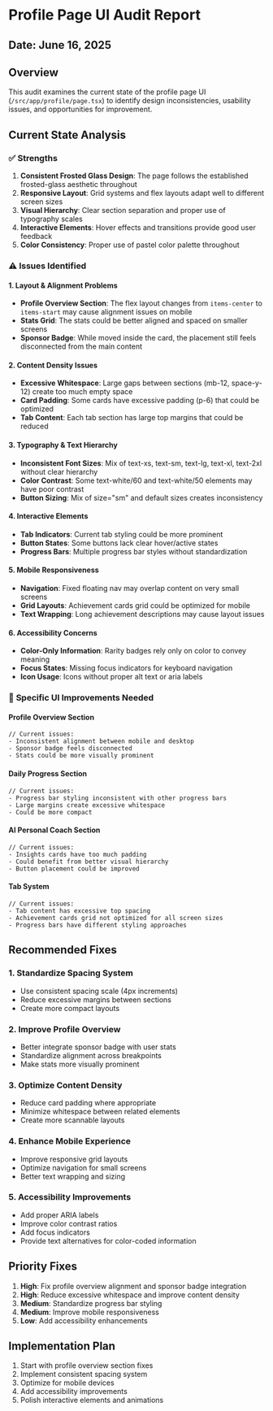 # Profile Page UI Audit Report

## Date: June 16, 2025

## Overview
This audit examines the current state of the profile page UI (`/src/app/profile/page.tsx`) to identify design inconsistencies, usability issues, and opportunities for improvement.

## Current State Analysis

### ✅ **Strengths**
1. **Consistent Frosted Glass Design**: The page follows the established frosted-glass aesthetic throughout
2. **Responsive Layout**: Grid systems and flex layouts adapt well to different screen sizes
3. **Visual Hierarchy**: Clear section separation and proper use of typography scales
4. **Interactive Elements**: Hover effects and transitions provide good user feedback
5. **Color Consistency**: Proper use of pastel color palette throughout

### ⚠️ **Issues Identified**

#### 1. **Layout & Alignment Problems**
- **Profile Overview Section**: The flex layout changes from `items-center` to `items-start` may cause alignment issues on mobile
- **Stats Grid**: The stats could be better aligned and spaced on smaller screens
- **Sponsor Badge**: While moved inside the card, the placement still feels disconnected from the main content

#### 2. **Content Density Issues**
- **Excessive Whitespace**: Large gaps between sections (mb-12, space-y-12) create too much empty space
- **Card Padding**: Some cards have excessive padding (p-6) that could be optimized
- **Tab Content**: Each tab section has large top margins that could be reduced

#### 3. **Typography & Text Hierarchy**
- **Inconsistent Font Sizes**: Mix of text-xs, text-sm, text-lg, text-xl, text-2xl without clear hierarchy
- **Color Contrast**: Some text-white/60 and text-white/50 elements may have poor contrast
- **Button Sizing**: Mix of size="sm" and default sizes creates inconsistency

#### 4. **Interactive Elements**
- **Tab Indicators**: Current tab styling could be more prominent
- **Button States**: Some buttons lack clear hover/active states
- **Progress Bars**: Multiple progress bar styles without standardization

#### 5. **Mobile Responsiveness**
- **Navigation**: Fixed floating nav may overlap content on very small screens
- **Grid Layouts**: Achievement cards grid could be optimized for mobile
- **Text Wrapping**: Long achievement descriptions may cause layout issues

#### 6. **Accessibility Concerns**
- **Color-Only Information**: Rarity badges rely only on color to convey meaning
- **Focus States**: Missing focus indicators for keyboard navigation
- **Icon Usage**: Icons without proper alt text or aria labels

### 🎯 **Specific UI Improvements Needed**

#### Profile Overview Section
```tsx
// Current issues:
- Inconsistent alignment between mobile and desktop
- Sponsor badge feels disconnected
- Stats could be more visually prominent
```

#### Daily Progress Section
```tsx
// Current issues:
- Progress bar styling inconsistent with other progress bars
- Large margins create excessive whitespace
- Could be more compact
```

#### AI Personal Coach Section
```tsx
// Current issues:
- Insights cards have too much padding
- Could benefit from better visual hierarchy
- Button placement could be improved
```

#### Tab System
```tsx
// Current issues:
- Tab content has excessive top spacing
- Achievement cards grid not optimized for all screen sizes
- Progress bars have different styling approaches
```

## Recommended Fixes

### 1. **Standardize Spacing System**
- Use consistent spacing scale (4px increments)
- Reduce excessive margins between sections
- Create more compact layouts

### 2. **Improve Profile Overview**
- Better integrate sponsor badge with user stats
- Standardize alignment across breakpoints
- Make stats more visually prominent

### 3. **Optimize Content Density**
- Reduce card padding where appropriate
- Minimize whitespace between related elements
- Create more scannable layouts

### 4. **Enhance Mobile Experience**
- Improve responsive grid layouts
- Optimize navigation for small screens
- Better text wrapping and sizing

### 5. **Accessibility Improvements**
- Add proper ARIA labels
- Improve color contrast ratios
- Add focus indicators
- Provide text alternatives for color-coded information

## Priority Fixes
1. **High**: Fix profile overview alignment and sponsor badge integration
2. **High**: Reduce excessive whitespace and improve content density
3. **Medium**: Standardize progress bar styling
4. **Medium**: Improve mobile responsiveness
5. **Low**: Add accessibility enhancements

## Implementation Plan
1. Start with profile overview section fixes
2. Implement consistent spacing system
3. Optimize for mobile devices
4. Add accessibility improvements
5. Polish interactive elements and animations
